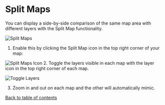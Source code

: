 # Split Maps

You can display a side-by-side comparison of the same map area with different layers with the Split Map functionality. 

![Split Maps](https://d1a3f4spazzrp4.cloudfront.net/kepler.gl/documentation/image36.png "Split Maps")

1. Enable this by clicking the Split Map icon in the top right corner of your map: 

![Split Maps Icon](https://d1a3f4spazzrp4.cloudfront.net/kepler.gl/documentation/image24.png "Split Maps Icon")
2. Toggle the layers visible in each map with the layer icon in the top right corner of each map.

![Toggle Layers](https://d1a3f4spazzrp4.cloudfront.net/kepler.gl/documentation/image35.png "Toggle Layers")

3. Zoom in and out on each map and the other will automatically mimic.

[Back to table of contents](docs/a-introduction.md)
